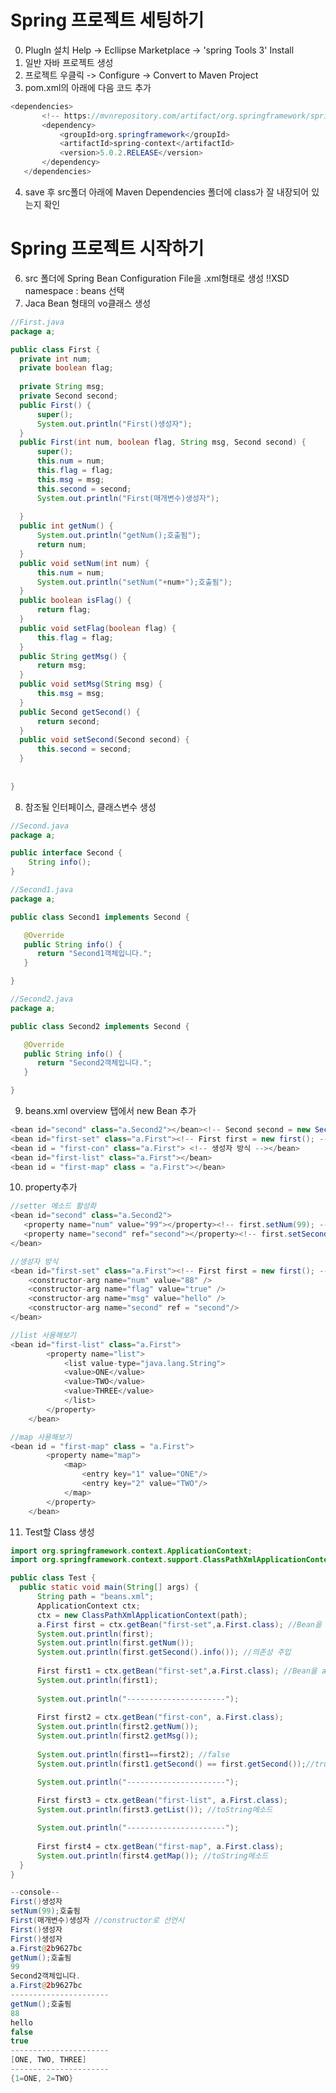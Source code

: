 
# Spring 프로젝트 세팅하기
 0. PlugIn 설치 
 Help -> Ecllipse Marketplace -> 'spring Tools 3' Install
 1. 일반 자바 프로젝트 생성
 2. 프로젝트 우클릭 -> Configure -> Convert to Maven Project
 3. pom.xml의 <version>아래에 다음 코드 추가
 ```java
<dependencies>
		<!-- https://mvnrepository.com/artifact/org.springframework/spring-context -->
		<dependency>
			<groupId>org.springframework</groupId>
			<artifactId>spring-context</artifactId>
			<version>5.0.2.RELEASE</version>
		</dependency>
	</dependencies>
```
 4. save 후 src폴더 아래에 Maven Dependencies 폴더에 class가 잘 내장되어 있는지 확인


# Spring 프로젝트 시작하기
 6. src 폴더에 Spring Bean Configuration File을 .xml형태로 생성
  !!XSD namespace : beans 선택
 7. Jaca Bean 형태의 vo클래스 생성

  ```java
  //First.java
  package a;

public class First {
	private int num;
	private boolean flag;
	
	private String msg;
	private Second second;
	public First() {
		super();
		System.out.println("First()생성자");
	}
	public First(int num, boolean flag, String msg, Second second) {
		super();
		this.num = num;
		this.flag = flag;
		this.msg = msg;
		this.second = second;
		System.out.println("First(매개변수)생성자");
	
	}
	public int getNum() {
		System.out.println("getNum();호출됨");
		return num;
	}
	public void setNum(int num) {
		this.num = num;
		System.out.println("setNum("+num+");호출됨");
	}
	public boolean isFlag() {
		return flag;
	}
	public void setFlag(boolean flag) {
		this.flag = flag;
	}
	public String getMsg() {
		return msg;
	}
	public void setMsg(String msg) {
		this.msg = msg;
	}
	public Second getSecond() {
		return second;
	}
	public void setSecond(Second second) {
		this.second = second;
	}
	
	
}
```
8. 참조될 인터페이스, 클래스변수 생성
```java
//Second.java
package a;

public interface Second {
	String info();
}
```
```java
//Second1.java
package a;

public class Second1 implements Second {

   @Override
   public String info() {
      return "Second1객체입니다.";
   }

}
```
```java
//Second2.java
package a;

public class Second2 implements Second {

   @Override
   public String info() {
      return "Second2객체입니다.";
   }

}
 ```
 9. beans.xml overview 탭에서  new Bean 추가

  ```java
 <bean id="second" class="a.Second2"></bean><!-- Second second = new Second1(); -->
<bean id="first-set" class="a.First"><!-- First first = new first(); --></bean>
<bean id = "first-con" class="a.First"> <!-- 생성자 방식 --></bean>
<bean id="first-list" class="a.First"></bean>
<bean id = "first-map" class = "a.First"></bean>
```		
 10. property추가

  ```java
  //setter 메소드 활성화
 <bean id="second" class="a.Second2">
	 <property name="num" value="99"></property><!-- first.setNum(99); -->
	 <property name="second" ref="second"></property><!-- first.setSecond(second); -->
</bean>
 ```
```java
//생성자 방식
<bean id="first-set" class="a.First"><!-- First first = new first(); -->
	<constructor-arg name="num" value="88" />
	<constructor-arg name="flag" value="true" />
	<constructor-arg name="msg" value="hello" />
	<constructor-arg name="second" ref = "second"/>
</bean>
```
```java
//list 사용해보기
<bean id="first-list" class="a.First">
		<property name="list">
			<list value-type="java.lang.String">
			<value>ONE</value> 
			<value>TWO</value> 
			<value>THREE</value> 
			</list>
		</property>
	</bean>
```
```java
//map 사용해보기
<bean id = "first-map" class = "a.First">
		<property name="map">
			<map>
				<entry key="1" value="ONE"/>
				<entry key="2" value="TWO"/>
			</map>
		</property>
	</bean>
```	
 11. Test할 Class  생성
  ```java
 import org.springframework.context.ApplicationContext;
import org.springframework.context.support.ClassPathXmlApplicationContext;

public class Test {
	public static void main(String[] args) {
		String path = "beans.xml";
		ApplicationContext ctx;
		ctx = new ClassPathXmlApplicationContext(path);
		a.First first = ctx.getBean("first-set",a.First.class); //Bean을 a.First 클래스로 다운 캐스팅.
		System.out.println(first);
		System.out.println(first.getNum());
		System.out.println(first.getSecond().info()); //의존성 주입 
		
		First first1 = ctx.getBean("first-set",a.First.class); //Bean을 a.First 클래스로 다운 캐스팅.
		System.out.println(first1);
		
		System.out.println("----------------------");
		
		First first2 = ctx.getBean("first-con", a.First.class);
		System.out.println(first2.getNum());
		System.out.println(first2.getMsg());
		
		System.out.println(first1==first2); //false
		System.out.println(first1.getSecond() == first.getSecond());//true

		System.out.println("----------------------");
		
		First first3 = ctx.getBean("first-list", a.First.class);
		System.out.println(first3.getList()); //toString메소드

		System.out.println("----------------------");
		
		First first4 = ctx.getBean("first-map", a.First.class);
		System.out.println(first4.getMap()); //toString메소드
	}
}
```
```java
--console--
First()생성자
setNum(99);호출됨
First(매개변수)생성자 //constructor로 선언시
First()생성자
First()생성자
a.First@2b9627bc
getNum();호출됨
99
Second2객체입니다.
a.First@2b9627bc
----------------------
getNum();호출됨
88
hello
false
true
----------------------
[ONE, TWO, THREE]
----------------------
{1=ONE, 2=TWO}

```
  
   
<!--stackedit_data:
eyJoaXN0b3J5IjpbMTA4Nzg5OTUwNiwzODc4MjA0MzYsMTExNj
U1NjA5NSw1NDk5MzYyMjEsMTE3MzM3NzQ3MSw5Njc4MzQ4NTAs
LTg0OTczNDIxNywtNjExNzM0NzE1LDExMzEyMjA3MzksLTE1MD
k2NDIzNzMsMTU0OTgzMTYyMCwtMzA3NzE1Mjg0LDE5ODIxMzQ0
MjksLTE5NjQ5MDk4NDMsLTQwMzg2MjAwMywtMjYyMTc0OTU5LC
00ODI0MDIyMjgsNTU4NTQ5OTM4LC02NTE1NzQwODhdfQ==
-->